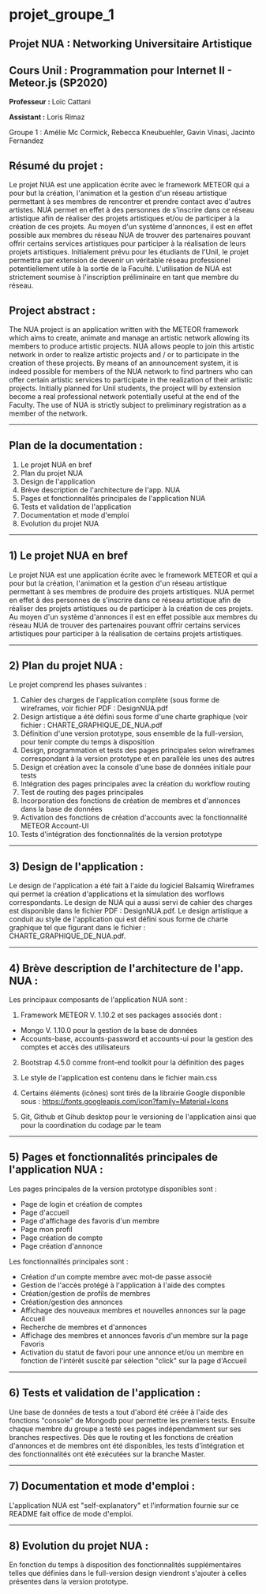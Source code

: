 # projet_groupe_1

## Projet NUA : Networking Universitaire Artistique

## Cours Unil : Programmation pour Internet II - Meteor.js (SP2020)

**Professeur :** Loïc Cattani   

**Assistant :** Loris Rimaz

Groupe 1 : Amélie Mc Cormick, Rebecca Kneubuehler, Gavin Vinasi, Jacinto Fernandez

## Résumé du projet :

Le projet NUA est une application écrite avec le framework METEOR qui a pour but la création, l'animation et la gestion d'un réseau artistique permettant à ses membres de rencontrer et prendre contact avec d'autres artistes. 
NUA permet en effet à des personnes de s'inscrire dans ce réseau artistique afin de réaliser des projets artistiques et/ou de participer à la création de ces projets.
Au moyen d'un système d'annonces, il est en effet possible aux membres du réseau NUA de trouver des partenaires pouvant offrir certains services artistiques pour participer à la réalisation de leurs projets artistiques.
Initialement prévu pour les étudiants de l'Unil, le projet permettra par extension de devenir un véritable réseau professionel potentiellement utile à la sortie de la Faculté.
L'utilisation de NUA est strictement soumise à l'inscription préliminaire en tant que membre du réseau.

## Project abstract :

The NUA project is an application written with the METEOR framework which aims to create, animate and manage an artistic network allowing its members to produce artistic projects.
NUA allows people to join this artistic network in order to realize artistic projects and / or to participate in the creation of these projects.
By means of an announcement system, it is indeed possible for members of the NUA network to find partners who can offer certain artistic services to participate in the realization of
their artistic projects.
Initially planned for Unil students, the project will by extension become a real professional network potentially useful at the end of the Faculty.
The use of NUA is strictly subject to preliminary registration as a member of the network.

_____________________________________________________________________________________________________________________________________

## Plan de la documentation :

1) Le projet NUA en bref
2) Plan du projet NUA
3) Design de l'application
4) Brève description de l'architecture de l'app. NUA 
5) Pages et fonctionnalités principales de l'application NUA 
6) Tests et validation de l'application 
7) Documentation et mode d'emploi 
8) Evolution du projet NUA 

_____________________________________________________________________________________________________________________________________

## 1) Le projet NUA en bref 

Le projet NUA est une application écrite avec le framework METEOR et qui a pour but la création, l'animation et la gestion d'un réseau artistique permettant à ses membres de produire des projets artistiques. NUA permet en effet à des personnes de s'inscrire dans ce réseau artistique afin de réaliser des projets artistiques ou de participer à la création de ces projets.
Au moyen d'un système d'annonces il est en effet possible aux membres du réseau NUA de trouver des partenaires pouvant offrir certains services artistiques pour participer à la réalisation de certains 
projets artistiques.

_____________________________________________________________________________________________________________________________________

## 2) Plan du projet NUA :

Le projet comprend les phases suivantes :

1.  Cahier des charges de l'application complète (sous forme de wireframes, voir fichier PDF : DesignNUA.pdf
2.  Design artistique a été défini sous forme d'une charte graphique (voir fichier : CHARTE_GRAPHIQUE_DE_NUA.pdf
3.  Définition d'une version prototype, sous ensemble de la full-version, pour tenir compte du temps à disposition
4.  Design, programmation et tests des pages principales selon wireframes correspondant à la version prototype et en parallèle les  unes des autres
5.  Design et création avec la console d'une base de données initiale pour tests
6.  Intégration des pages principales avec la création du workflow routing
7.  Test de routing des pages principales
8.  Incorporation des fonctions de création de membres et d'annonces dans la base de données
9.  Activation des fonctions de création d'accounts avec la fonctionnalité METEOR Account-UI
10. Tests d'intégration des fonctionnalités de la version prototype

_____________________________________________________________________________________________________________________________________

## 3) Design de l'application :

Le design de l'application a été fait à l'aide du logiciel Balsamiq Wireframes qui permet la création d'applications et la simulation des worflows correspondants. Le design de NUA qui a aussi servi de cahier des charges est disponible dans le fichier PDF : DesignNUA.pdf.
Le design artistique a conduit au style de l'application qui est défini sous forme de charte graphique tel que figurant dans le fichier : CHARTE_GRAPHIQUE_DE_NUA.pdf.

_____________________________________________________________________________________________________________________________________

## 4) Brève description de l'architecture de l'app. NUA :

Les principaux composants de l'application NUA sont :

1. Framework METEOR V. 1.10.2 et ses packages associés dont :
* Mongo V. 1.10.0 pour la gestion de la base de données
* Accounts-base, accounts-password et accounts-ui pour la gestion des comptes et accès des utilisateurs
2. Bootstrap 4.5.0 comme front-end toolkit pour la définition des pages

3. Le style de l'application est contenu dans le fichier main.css
4. Certains éléments (icônes) sont tirés de la librairie Google disponible sous : https://fonts.googleapis.com/icon?family=Material+Icons
3. Git, Github et Gihub desktop pour le versioning de l'application ainsi que pour la coordination du codage par le team

_____________________________________________________________________________________________________________________________________

## 5) Pages et fonctionnalités principales de l'application NUA :

Les pages principales de la version prototype disponibles sont :

- Page de login et création de comptes
- Page d'accueil
- Page d'affichage des favoris d'un membre
- Page mon profil
- Page création de compte
- Page création d'annonce

Les fonctionnalités principales sont :

- Création d'un compte membre avec mot-de passe associé
- Gestion de l'accès protégé à l'application à l'aide des comptes 
- Création/gestion de profils de membres
- Création/gestion des annonces
- Affichage des nouveaux membres et nouvelles annonces sur la page Accueil
- Recherche de membres et d'annonces
- Affichage des membres et annonces favoris d'un membre sur la page Favoris
- Activation du statut de favori pour une annonce et/ou un membre en fonction de l'intérêt suscité par sélection "click" sur la page d'Accueil

_____________________________________________________________________________________________________________________________________

## 6) Tests et validation de l'application :

Une base de données de tests a tout d'abord été créée à l'aide des fonctions "console" de Mongodb pour permettre les premiers tests. Ensuite chaque membre du groupe a testé ses pages indépendamment sur ses branches respectives. Dès que le routing et les fonctions de création d'annonces et de membres ont été disponibles, les tests d'intégration et des fonctionnalités ont été exécutées sur la branche Master.

_____________________________________________________________________________________________________________________________________

## 7) Documentation et mode d'emploi :

L'application NUA est "self-explanatory" et l'information fournie sur ce README fait office de mode d'emploi.

_____________________________________________________________________________________________________________________________________


## 8) Evolution du projet NUA :

En fonction du temps à disposition des fonctionnalités supplémentaires telles que définies dans le full-version design viendront s'ajouter à celles présentes dans la version prototype.

